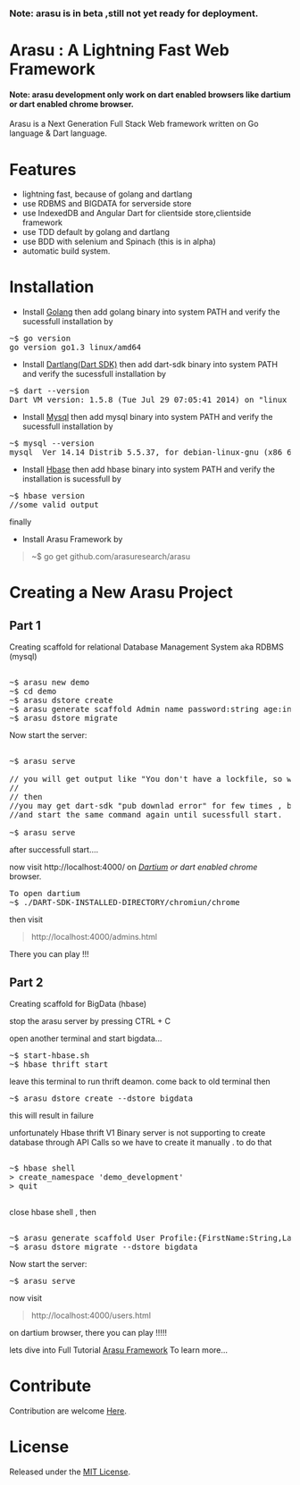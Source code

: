 <h3>Note: arasu is in beta ,still not yet ready for deployment.</h3>


Arasu   :  A Lightning Fast Web Framework
=====
<h4><strong> Note: </strong>arasu development only work on dart enabled browsers like dartium or dart enabled chrome browser.</h4>

Arasu is a Next Generation Full Stack Web framework written on Go language & Dart language.  

Features
========
* lightning fast, because of golang and dartlang
* use RDBMS and BIGDATA for serverside store
* use IndexedDB and Angular Dart for clientside store,clientside framework 
* use TDD default by golang and dartlang 
* use BDD with selenium and Spinach (this is in alpha)
* automatic build system.

Installation
============

* Install <a href="http://golang.org">Golang</a> then add golang binary into system PATH and verify the sucessfull installation by 
<pre>
~$ go version
go version go1.3 linux/amd64
</pre>

* Install <a href="http://dartlang.org">Dartlang(Dart SDK)</a> then add dart-sdk binary into system PATH and verify the sucessfull installation by 
<pre>
~$ dart --version
Dart VM version: 1.5.8 (Tue Jul 29 07:05:41 2014) on "linux_x64"
</pre>

* Install <a href="http://www.mysql.com">Mysql</a> then add mysql binary into system PATH and verify the sucessfull installation by 
<pre>
~$ mysql --version
mysql  Ver 14.14 Distrib 5.5.37, for debian-linux-gnu (x86_64) using readline 6.2
</pre>

* Install <a href="http://hbase.apache.org">Hbase</a> then add hbase binary into system PATH and verify the installation is sucessfull by 
<pre>
~$ hbase version
//some valid output
</pre>

finally 
* Install Arasu Framework by

> ~$ go get github.com/arasuresearch/arasu 

Creating a New Arasu Project
============================

Part 1  
------
Creating scaffold for relational Database Management System aka RDBMS (mysql)

<pre>

~$ arasu new demo
~$ cd demo
~$ arasu dstore create
~$ arasu generate scaffold Admin name password:string age:integer dob:timestamp sex:bool
~$ arasu dstore migrate  
</pre>

Now start the server:

<pre>

~$ arasu serve

// you will get output like "You don't have a lockfile, so we need to generate that:" by DArt Pub Manager ,this will take few more seconds (this will occur at first time only).
// 
// then 
//you may get dart-sdk "pub downlad error" for few times , but you can ignore and stop the command by CTRL + C .
//and start the same command again until sucessfull start.
  
~$ arasu serve
</pre>
  
after successfull start....

now visit http://localhost:4000/ on 
<i><a href="https://www.dartlang.org/tools/dartium">Dartium</a> or dart enabled chrome</i> 
browser. 
<pre>
To open dartium 
~$ ./DART-SDK-INSTALLED-DIRECTORY/chromiun/chrome 
</pre>

then visit 
> http://localhost:4000/admins.html

There you can play !!!

Part 2 
------
Creating scaffold for BigData (hbase)

stop the arasu server by pressing CTRL + C

open another terminal and start bigdata...
<pre>
~$ start-hbase.sh
~$ hbase thrift start
</pre>

leave this terminal to run thrift deamon. 
come back to old terminal then 

<pre>
~$ arasu dstore create --dstore bigdata
</pre>

this will result in failure

unfortunately Hbase thrift V1 Binary server is not supporting to create database through API Calls
so we have to create it manually . to do that
<pre>

~$ hbase shell
> create_namespace 'demo_development'
> quit

</pre>

close hbase shell , then 

<pre>

~$ arasu generate scaffold User Profile:{FirstName:String,LastName:String,Age:int,Dob:DateTime} Contact:{Phone:String,Email:String} --dstore bigdata
~$ arasu dstore migrate --dstore bigdata
</pre>

Now start the server:
<pre>
~$ arasu serve
</pre>

now visit 
> http://localhost:4000/users.html

on dartium browser, there you can play !!!!! 

<p>lets dive into Full Tutorial  <a href="http://arasuframework.org">Arasu Framework</a> To learn more...</p>


Contribute 
============================
<p>Contribution are welcome <a href="http://arasuframework.org/#contribute">Here</a>.</p>   


License
============================
<p>Released under the <a href="http://www.opensource.org/licenses/MIT">MIT License</a>.</p>   

